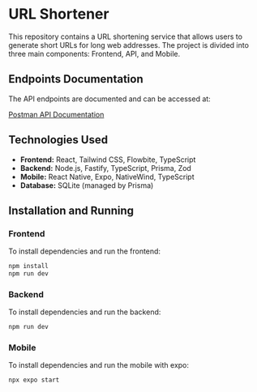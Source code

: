 
# URL Shortener

This repository contains a URL shortening service that allows users to generate short URLs for long web addresses. The project is divided into three main components: Frontend, API, and Mobile.

## Endpoints Documentation

The API endpoints are documented and can be accessed at:

[Postman API Documentation](https://documenter.getpostman.com/view/25407001/2sA3s9C8N3)

## Technologies Used

- **Frontend:** React, Tailwind CSS, Flowbite, TypeScript
- **Backend:** Node.js, Fastify, TypeScript, Prisma, Zod
- **Mobile:** React Native, Expo, NativeWind, TypeScript
- **Database:** SQLite (managed by Prisma)

## Installation and Running

### Frontend

To install dependencies and run the frontend:

```bash
npm install
npm run dev
```

### Backend

To install dependencies and run the backend:

```bash
npm run dev
```

### Mobile

To install dependencies and run the mobile with expo:

```bash
npx expo start
```
